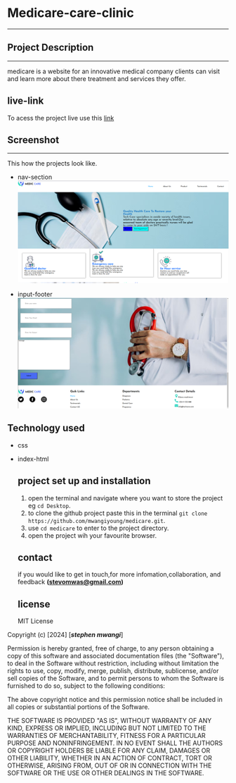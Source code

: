 # Medicare-care-clinic
---
## Project Description
---
medicare is a website for an innovative medical company clients can visit and learn more about there treatment and services they offer.
## live-link
To acess the project live use this [link](https://mwangiyoung.github.io/medicare/)

## Screenshot
---
This how the projects look like.

- nav-section
![link](images/doctors.png)

- input-footer
![link](images/display.png)
## Technology used
* css
* index-html
  ## project set up and installation
  1. open the terminal and navigate where you want to store the project eg `cd Desktop`.
  2. to clone the github project paste this in the terminal `git clone https://github.com/mwangiyoung/medicare.git`.
  3. use `cd medicare` to enter to the project directory.
  4. open the project wih your favourite browser.
   
   ## contact
   if you would like to get in touch,for more infomation,collaboration, and feedback **(stevomwas@gmail.com)**
   ## license
   MIT License

Copyright (c) [2024] [***stephen mwangi***]

Permission is hereby granted, free of charge, to any person obtaining a copy
of this software and associated documentation files (the "Software"), to deal
in the Software without restriction, including without limitation the rights
to use, copy, modify, merge, publish, distribute, sublicense, and/or sell
copies of the Software, and to permit persons to whom the Software is
furnished to do so, subject to the following conditions:

The above copyright notice and this permission notice shall be included in all
copies or substantial portions of the Software.

THE SOFTWARE IS PROVIDED "AS IS", WITHOUT WARRANTY OF ANY KIND, EXPRESS OR
IMPLIED, INCLUDING BUT NOT LIMITED TO THE WARRANTIES OF MERCHANTABILITY,
FITNESS FOR A PARTICULAR PURPOSE AND NONINFRINGEMENT. IN NO EVENT SHALL THE
AUTHORS OR COPYRIGHT HOLDERS BE LIABLE FOR ANY CLAIM, DAMAGES OR OTHER
LIABILITY, WHETHER IN AN ACTION OF CONTRACT, TORT OR OTHERWISE, ARISING FROM,
OUT OF OR IN CONNECTION WITH THE SOFTWARE OR THE USE OR OTHER DEALINGS IN THE
SOFTWARE.

